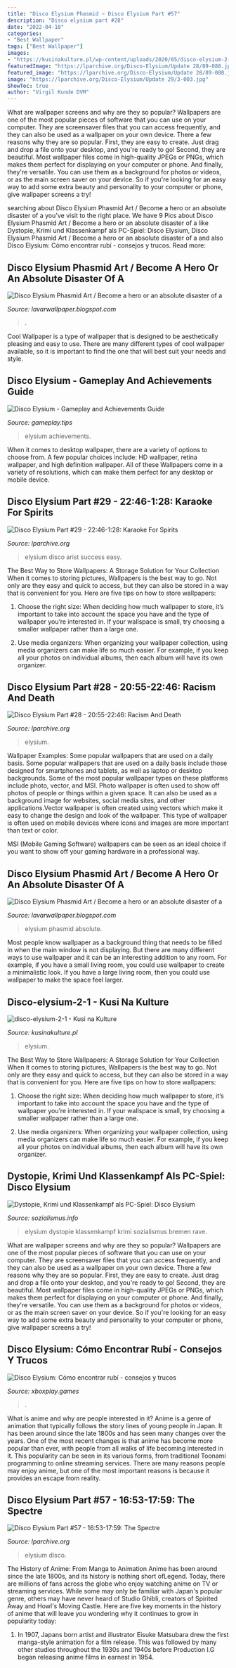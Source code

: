 ```yaml
---
title: "Disco Elysium Phasmid ~ Disco Elysium Part #57"
description: "Disco elysium part #28"
date: "2022-04-18"
categories:
- "Best Wallpaper"
tags: ["Best Wallpaper"]
images:
- "https://kusinakulture.pl/wp-content/uploads/2020/05/disco-elysium-2-1.jpg"
featuredImage: "https://lparchive.org/Disco-Elysium/Update 28/89-088.jpg"
featured_image: "https://lparchive.org/Disco-Elysium/Update 28/89-088.jpg"
image: "https://lparchive.org/Disco-Elysium/Update 29/3-003.jpg"
ShowToc: true
author: "Virgil Kunde DVM"
---
```



What are wallpaper screens and why are they so popular?
Wallpapers are one of the most popular pieces of software that you can use on your computer. They are screensaver files that you can access frequently, and they can also be used as a wallpaper on your own device. There a few reasons why they are so popular. First, they are easy to create. Just drag and drop a file onto your desktop, and you're ready to go! Second, they are beautiful. Most wallpaper files come in high-quality JPEGs or PNGs, which makes them perfect for displaying on your computer or phone. And finally, they're versatile. You can use them as a background for photos or videos, or as the main screen saver on your device. So if you're looking for an easy way to add some extra beauty and personality to your computer or phone, give wallpaper screens a try!

	

		
searching about Disco Elysium Phasmid Art / Become a hero or an absolute disaster of a you've visit to the right place. We have 9 Pics about Disco Elysium Phasmid Art / Become a hero or an absolute disaster of a like Dystopie, Krimi und Klassenkampf als PC-Spiel: Disco Elysium, Disco Elysium Phasmid Art / Become a hero or an absolute disaster of a and also Disco Elysium: Cómo encontrar rubí - consejos y trucos. Read more:
		
    
## Disco Elysium Phasmid Art / Become A Hero Or An Absolute Disaster Of A

<img loading=lazy src="https://cdn.staticneo.com/ew/thumb/4/41/2019-12-11_1618_1.jpg/662px-2019-12-11_1618_1.jpg" onerror="this.onerror=null;this.src='https://tse1.mm.bing.net/th?id=OIP.8lVwl9A3B4A6t6QWNFdSYgHaEK&amp;pid=15.1';" alt="Disco Elysium Phasmid Art / Become a hero or an absolute disaster of a">

_Source: lavarwallpaper.blogspot.com_

>. 

	

Cool Wallpaper is a type of wallpaper that is designed to be aesthetically pleasing and easy to use. There are many different types of cool wallpaper available, so it is important to find the one that will best suit your needs and style.

    
## Disco Elysium - Gameplay And Achievements Guide

<img loading=lazy src="https://gameplay.tips/uploads/posts/2019-12/thumbs/1577451380_disco-elysium.jpg" onerror="this.onerror=null;this.src='https://tse1.mm.bing.net/th?id=OIP.SzlGbIH93dFfCyHyakX8_gHaD7&amp;pid=15.1';" alt="Disco Elysium - Gameplay and Achievements Guide">

_Source: gameplay.tips_

>elysium achievements. 

	

When it comes to desktop wallpaper, there are a variety of options to choose from. A few popular choices include: HD wallpaper, retina wallpaper, and high definition wallpaper. All of these Wallpapers come in a variety of resolutions, which can make them perfect for any desktop or mobile device. 

    
## Disco Elysium Part #29 - 22:46-1:28: Karaoke For Spirits

<img loading=lazy src="https://lparchive.org/Disco-Elysium/Update 29/3-003.jpg" onerror="this.onerror=null;this.src='https://tse3.mm.bing.net/th?id=OIP.8FxRcEQ0JviUwXF7dyFHewHaEK&amp;pid=15.1';" alt="Disco Elysium Part #29 - 22:46-1:28: Karaoke For Spirits">

_Source: lparchive.org_

>elysium disco arist success easy. 

	

The Best Way to Store Wallpapers: A Storage Solution for Your Collection
When it comes to storing pictures, Wallpapers is the best way to go. Not only are they easy and quick to access, but they can also be stored in a way that is convenient for you. Here are five tips on how to store wallpapers:
1) Choose the right size: When deciding how much wallpaper to store, it’s important to take into account the space you have and the type of wallpaper you’re interested in. If your wallspace is small, try choosing a smaller wallpaper rather than a large one.

2) Use media organizers: When organizing your wallpaper collection, using media organizers can make life so much easier. For example, if you keep all your photos on individual albums, then each album will have its own organizer.

    
## Disco Elysium Part #28 - 20:55-22:46: Racism And Death

<img loading=lazy src="https://lparchive.org/Disco-Elysium/Update 28/89-088.jpg" onerror="this.onerror=null;this.src='https://tse2.mm.bing.net/th?id=OIP.1lRNqgB9lJvfwOzWwOMJ9QHaES&amp;pid=15.1';" alt="Disco Elysium Part #28 - 20:55-22:46: Racism And Death">

_Source: lparchive.org_

>elysium. 

	

Wallpaper Examples: Some popular wallpapers that are used on a daily basis.
Some popular wallpapers that are used on a daily basis include those designed for smartphones and tablets, as well as laptop or desktop backgrounds. Some of the most popular wallpaper types on these platforms include photo, vector, and MSI. 
Photo wallpaper is often used to show off photos of people or things within a given space. It can also be used as a background image for websites, social media sites, and other applications.Vector wallpaper is often created using vectors which make it easy to change the design and look of the wallpaper. This type of wallpaper is often used on mobile devices where icons and images are more important than text or color. 

MSI (Mobile Gaming Software) wallpapers can be seen as an ideal choice if you want to show off your gaming hardware in a professional way.

    
## Disco Elysium Phasmid Art / Become A Hero Or An Absolute Disaster Of A

<img loading=lazy src="https://lparchive.org/Disco-Elysium/Update 57/53-054.jpg" onerror="this.onerror=null;this.src='https://tse1.mm.bing.net/th?id=OIP.jOFQjwVACBQMxtpcF0sh3QHaHa&amp;pid=15.1';" alt="Disco Elysium Phasmid Art / Become a hero or an absolute disaster of a">

_Source: lavarwallpaper.blogspot.com_

>elysium phasmid absolute. 

	

Most people know wallpaper as a background thing that needs to be filled in when the main window is not displaying. But there are many different ways to use wallpaper and it can be an interesting addition to any room. For example, if you have a small living room, you could use wallpaper to create a minimalistic look. If you have a large living room, then you could use wallpaper to make the space feel larger.

    
## Disco-elysium-2-1 - Kusi Na Kulture

<img loading=lazy src="https://kusinakulture.pl/wp-content/uploads/2020/05/disco-elysium-2-1.jpg" onerror="this.onerror=null;this.src='https://tse1.mm.bing.net/th?id=OIP.xDgbguxgCLGMoSPQ8sO2dgHaEp&amp;pid=15.1';" alt="disco-elysium-2-1 - Kusi na Kulture">

_Source: kusinakulture.pl_

>elysium. 

	

The Best Way to Store Wallpapers: A Storage Solution for Your Collection
When it comes to storing pictures, Wallpapers is the best way to go. Not only are they easy and quick to access, but they can also be stored in a way that is convenient for you. Here are five tips on how to store wallpapers:
1) Choose the right size: When deciding how much wallpaper to store, it’s important to take into account the space you have and the type of wallpaper you’re interested in. If your wallspace is small, try choosing a smaller wallpaper rather than a large one.

2) Use media organizers: When organizing your wallpaper collection, using media organizers can make life so much easier. For example, if you keep all your photos on individual albums, then each album will have its own organizer.

    
## Dystopie, Krimi Und Klassenkampf Als PC-Spiel: Disco Elysium

<img loading=lazy src="https://www.sozialismus.info/wp-content/uploads/2020/03/disco-elysium.jpg" onerror="this.onerror=null;this.src='https://tse3.mm.bing.net/th?id=OIP.POpfJhMwcZPRSuZwK5b4OgHaER&amp;pid=15.1';" alt="Dystopie, Krimi und Klassenkampf als PC-Spiel: Disco Elysium">

_Source: sozialismus.info_

>elysium dystopie klassenkampf krimi sozialismus bremen rave. 

	

What are wallpaper screens and why are they so popular?
Wallpapers are one of the most popular pieces of software that you can use on your computer. They are screensaver files that you can access frequently, and they can also be used as a wallpaper on your own device. There a few reasons why they are so popular. First, they are easy to create. Just drag and drop a file onto your desktop, and you're ready to go! Second, they are beautiful. Most wallpaper files come in high-quality JPEGs or PNGs, which makes them perfect for displaying on your computer or phone. And finally, they're versatile. You can use them as a background for photos or videos, or as the main screen saver on your device. So if you're looking for an easy way to add some extra beauty and personality to your computer or phone, give wallpaper screens a try!

    
## Disco Elysium: Cómo Encontrar Rubí - Consejos Y Trucos

<img loading=lazy src="https://generacionxbox.com/wp-content/uploads/2019/11/Disco-Elysium.jpg" onerror="this.onerror=null;this.src='https://tse2.mm.bing.net/th?id=OIP.RUQK_Q0cGL_AqW_0SmFfdgHaEK&amp;pid=15.1';" alt="Disco Elysium: Cómo encontrar rubí - consejos y trucos">

_Source: xboxplay.games_

>. 

	

What is anime and why are people interested in it?
Anime is a genre of animation that typically follows the story lines of young people in Japan. It has been around since the late 1800s and has seen many changes over the years. One of the most recent changes is that anime has become more popular than ever, with people from all walks of life becoming interested in it. This popularity can be seen in its various forms, from traditional Toonami programming to online streaming services. There are many reasons people may enjoy anime, but one of the most important reasons is because it provides an escape from reality.

    
## Disco Elysium Part #57 - 16:53-17:59: The Spectre

<img loading=lazy src="https://lparchive.org/Disco-Elysium/Update 57/80-080.jpg" onerror="this.onerror=null;this.src='https://tse1.mm.bing.net/th?id=OIP.bMIx6nnkcOQvl0zIB8g09wHaEK&amp;pid=15.1';" alt="Disco Elysium Part #57 - 16:53-17:59: The Spectre">

_Source: lparchive.org_

>elysium disco. 

	

The History of Anime: From Manga to Animation
Anime has been around since the late 1800s, and its history is nothing short ofLegend. Today, there are millions of fans across the globe who enjoy watching anime on TV or streaming services. While some may only be familiar with Japan's popular genre, others may have never heard of Studio Ghibli, creators of Spirited Away and Howl's Moving Castle. Here are five key moments in the history of anime that will leave you wondering why it continues to grow in popularity today:
1) In 1907, Japans born artist and illustrator Eisuke Matsubara drew the first manga-style animation for a film release. This was followed by many other studios throughout the 1930s and 1940s before Production I.G began releasing anime films in earnest in 1954.


